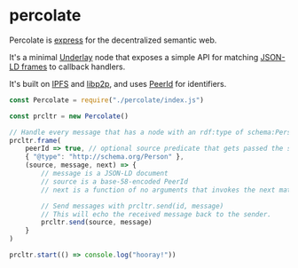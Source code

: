 # percolate

Percolate is [express](https://github.com/expressjs/express) for the decentralized semantic web.

It's a minimal [Underlay](https://underlay.mit.edu/) node that exposes a simple API for matching [JSON-LD frames](https://w3c.github.io/json-ld-framing/) to callback handlers.

It's built on [IPFS](https://github.com/ipfs/js-ipfs) and [libp2p](https://github.com/libp2p/js-libp2p), and uses [PeerId](https://github.com/libp2p/js-peer-id) for identifiers.

```javascript
const Percolate = require("./percolate/index.js")

const prcltr = new Percolate()

// Handle every message that has a node with an rdf:type of schema:Person
prcltr.frame(
	peerId => true, // optional source predicate that gets passed the sender PeerId *instance*
	{ "@type": "http://schema.org/Person" },
	(source, message, next) => {
		// message is a JSON-LD document
		// source is a base-58-encoded PeerId
		// next is a function of no arguments that invokes the next matching handler

		// Send messages with prcltr.send(id, message)
		// This will echo the received message back to the sender.
		prcltr.send(source, message)
	}
)

prcltr.start(() => console.log("hooray!"))
```
